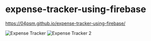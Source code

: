 # expense-tracker-using-firebase
https://04psm.github.io/expense-tracker-using-firebase/

![Expense Tracker](https://user-images.githubusercontent.com/66555692/92409005-d0c3ce80-f15c-11ea-8263-b24dbb5a1505.png)
![Expense Tracker 2](https://user-images.githubusercontent.com/66555692/92409007-d28d9200-f15c-11ea-9e2c-1737dba9948a.png)
